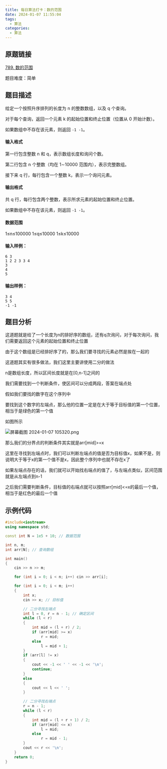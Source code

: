 ```yaml
---
title: 每日算法打卡：数的范围
date: 2024-01-07 11:55:04
tags:
  - 算法
categories:
  - 算法
---
```


## 原题链接

[789. 数的范围](https://www.acwing.com/problem/content/791/)

题目难度：简单

## 题目描述

给定一个按照升序排列的长度为 n 的整数数组，以及 q 个查询。

对于每个查询，返回一个元素 k 的起始位置和终止位置（位置从 0 开始计数）。

如果数组中不存在该元素，则返回 `-1 -1`。

#### 输入格式

第一行包含整数 n 和 q，表示数组长度和询问个数。

第二行包含 n 个整数（均在 1∼10000 范围内），表示完整数组。

接下来 q 行，每行包含一个整数 k，表示一个询问元素。

#### 输出格式

共 q 行，每行包含两个整数，表示所求元素的起始位置和终止位置。

如果数组中不存在该元素，则返回 `-1 -1`。

#### 数据范围

1≤n≤100000   1≤q≤10000   1≤k≤10000

#### 输入样例：

```
6 3
1 2 2 3 3 4
3
4
5 
```

#### 输出样例：

```
3 4
5 5
-1 -1 
```

## 题目分析

这道题就是给了一个长度为n的排好序的数组，还有q次询问，对于每次询问，我们需要返回这个元素的起始位置和终止位置

由于这个数组是已经排好序了的，那么我们要寻找的元素必然是挨在一起的

这道题其实有很多做法，我们这里主要讲使用二分的做法

n是数组长度，所以区间长度就是在[0,n-1]之间的

我们需要找到一个判断条件，使区间可以分成两段，答案在端点处

假如我们要找的数字在这个序列中

要找到这个数字的左端点，那么他的位置一定是在大于等于目标值的第一个位置，相当于是绿色的第一个值

如图所示

![屏幕截图 2024-01-07 105320.png](https://s2.loli.net/2024/01/07/ryHe8thvOA4mils.png)

那么我们的分界点的判断条件其实就是arr[mid]>=x

这里在寻找到左端点时，我们可以判断左端点的值是否为目标值x，如果不是，则说明大于等于x的第一个值不是x，因此整个序列中也就不存在x了

如果左端点存在的话，我们就可以开始找右端点的值了，与左端点类似，区间范围就是从左端点到n-1

之后我们需要判断条件，目标值的右端点就可以按照arr[mid]<=x的最后一个值，相当于是红色的最后一个值



## 示例代码

```cpp
#include<iostream>
using namespace std;

const int N = 1e5 + 10; // 数据范围

int n, m;
int arr[N]; // 查询数组

int main()
{
    cin >> n >> m;

    for (int i = 0; i < n; i++) cin >> arr[i];

    for (int i = 0; i < m; i++)
    {
        int x;
        cin >> x; // 目标值

        // 二分寻找左端点
        int l = 0, r = n - 1; // 确定区间
        while (l < r)
        {
            int mid = (l + r) / 2;
            if (arr[mid] >= x)
                r = mid;
            else
                l = mid + 1;
        }
        if (arr[l] != x)
        {
            cout << -1 << ' ' << -1 << '\n';
            continue;
        }
        else
        {
            cout << l << ' ';
        }

        // 二分寻找右端点
        r = n - 1;
        while (l < r)
        {
            int mid = (l + r + 1) / 2;
            if (arr[mid] <= x)
                l = mid;
            else
                r = mid - 1;
        }
        cout << r << '\n';
    }
    return 0;
}
```

